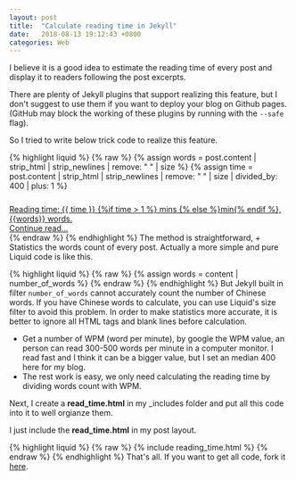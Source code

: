 ```yaml
---
layout: post
title:  "Calculate reading time in Jekyll"
date:   2018-08-13 19:12:43 +0800
categories: Web
---
```

I believe it is a good idea to estimate the reading time of every post and display it to readers following the post excerpts. 

There are plenty of Jekyll plugins that support realizing this feature, but I don't suggest to use them if you want to deploy your blog on Github pages. (GitHub may block the working of these plugins by running with the `--safe` flag).

So I tried to write below trick code to realize this feature. 

{% highlight liquid %}
{% raw %}
{% assign words = post.content | strip_html | strip_newlines | remove: " " | size %}
{% assign time = post.content | strip_html | strip_newlines | remove: " " | size 
| divided_by: 400 | plus: 1 %}

<footer>
<div style="margin-top:25px">
          <a class="post-link" href="{{ post.url | relative_url }}">
          <span class="icon-clock morebox" >Reading time: {{ time }} 
          {%if time > 1 %} mins
          {% else %}min{% endif %}, {{words}} words.<br>      Continue read...</span>
          </a>
</div>
</footer> 
{% endraw %}
{% endhighlight %}
The method is straightforward, 
+ Statistics the words count of every post. Actually a more simple and pure Liquid code is like this.

{% highlight liquid %}
{% raw %}
{% assign words = content | number_of_words %}
{% endraw %}
{% endhighlight %}
But Jekyll built in filter `number_of_words` cannot accurately count the number of Chinese words. If you have Chinese words to calculate, you can use Liquid's size filter to avoid this problem. In order to make statistics more accurate, it is better to ignore all HTML tags and blank lines before calculation.
+ Get a number of WPM (word per minute), by google the WPM value, an person can read 300-500 words per minute in a computer monitor. I read fast and I think it can be a bigger value, but I set an median 400 here for my blog. 
+ The rest work is easy, we only need calculating the reading time by dividing words count with WPM.

Next, I create a **read_time.html** in my _includes folder and put all this code into it to well orgianze them. 

I just include the **read_time.html** in my post layout.

{% highlight liquid %}
{% raw %}
{% include reading_time.html %}
{% endraw %}
{% endhighlight %}
That's all. If you want to get all code, fork it [here](https://github.com/gangdong/daviddong.github.io).